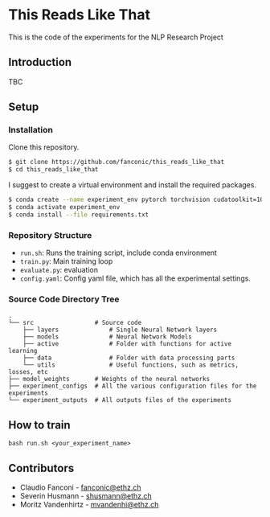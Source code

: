 # This Reads Like That
This is the code of the experiments for the NLP Research Project

## Introduction
TBC

## Setup
### Installation
Clone this repository.
```bash
$ git clone https://github.com/fanconic/this_reads_like_that
$ cd this_reads_like_that
```

I suggest to create a virtual environment and install the required packages.
```bash
$ conda create --name experiment_env pytorch torchvision cudatoolkit=10.1 --channel pytorch
$ conda activate experiment_env
$ conda install --file requirements.txt
```

### Repository Structure
- `run.sh`: Runs the training script, include conda environment
- `train.py`: Main training loop
- `evaluate.py`: evaluation
- `config.yaml`: Config yaml file, which has all the experimental settings.


### Source Code Directory Tree
```
.
└── src                 # Source code            
    ├── layers              # Single Neural Network layers
    ├── models              # Neural Network Models
    ├── active              # Folder with functions for active learning
    ├── data                # Folder with data processing parts
    └── utils               # Useful functions, such as metrics, losses, etc
├── model_weights       # Weights of the neural networks
├── experiment_configs  # All the various configuration files for the experiments
└── experiment_outputs  # All outputs files of the experiments        
```


## How to train
```
bash run.sh <your_experiment_name>
```

## Contributors
- Claudio Fanconi - fanconic@ethz.ch
- Severin Husmann - shusmann@ethz.ch
- Moritz Vandenhirtz - mvandenhi@ethz.ch
